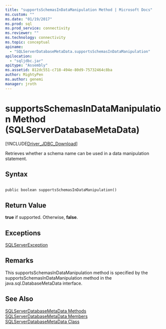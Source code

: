 ```yaml
---
title: "supportsSchemasInDataManipulation Method | Microsoft Docs"
ms.custom: ""
ms.date: "01/19/2017"
ms.prod: sql
ms.prod_service: connectivity
ms.reviewer: ""
ms.technology: connectivity
ms.topic: conceptual
apiname: 
  - "SQLServerDatabaseMetaData.supportsSchemasInDataManipulation"
apilocation: 
  - "sqljdbc.jar"
apitype: "Assembly"
ms.assetid: 812dc551-c718-494e-80d9-75732464c8ba
author: MightyPen
ms.author: genemi
manager: jroth
---
```

# supportsSchemasInDataManipulation Method (SQLServerDatabaseMetaData)
[!INCLUDE[Driver_JDBC_Download](../../../includes/driver_jdbc_download.md)]

  Retrieves whether a schema name can be used in a data manipulation statement.  
  
## Syntax  
  
```  
  
public boolean supportsSchemasInDataManipulation()  
```  
  
## Return Value  
 **true** if supported. Otherwise, **false**.  
  
## Exceptions  
 [SQLServerException](../../../connect/jdbc/reference/sqlserverexception-class.md)  
  
## Remarks  
 This supportsSchemasInDataManipulation method is specified by the supportsSchemasInDataManipulation method in the java.sql.DatabaseMetaData interface.  
  
## See Also  
 [SQLServerDatabaseMetaData Methods](../../../connect/jdbc/reference/sqlserverdatabasemetadata-methods.md)   
 [SQLServerDatabaseMetaData Members](../../../connect/jdbc/reference/sqlserverdatabasemetadata-members.md)   
 [SQLServerDatabaseMetaData Class](../../../connect/jdbc/reference/sqlserverdatabasemetadata-class.md)  
  
  
